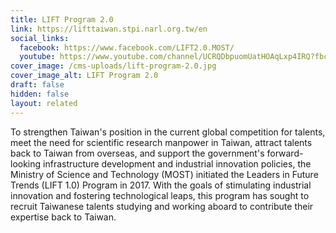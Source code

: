 ```yaml
---
title: LIFT Program 2.0
link: https://lifttaiwan.stpi.narl.org.tw/en
social_links:
  facebook: https://www.facebook.com/LIFT2.0.MOST/
  youtube: https://www.youtube.com/channel/UCRQDbpuomUatHOAqLxp4IRQ?fbclid=IwAR0KNkJI2YyMMbc262xbWPWIPVe2SClKJmKPg7P8pN1UqC70KRuPYpFK5fQ
cover_image: /cms-uploads/lift-program-2.0.jpg
cover_image_alt: LIFT Program 2.0
draft: false
hidden: false
layout: related
---
```

To strengthen Taiwan's position in the current global competition for talents, meet the need for scientific research manpower in Taiwan, attract talents back to Taiwan from overseas, and support the government's forward-looking infrastructure development and industrial innovation policies, the Ministry of Science and Technology (MOST) initiated the Leaders in Future Trends (LIFT 1.0) Program in 2017. With the goals of stimulating industrial innovation and fostering technological leaps, this program has sought to recruit Taiwanese talents studying and working aboard to contribute their expertise back to Taiwan.